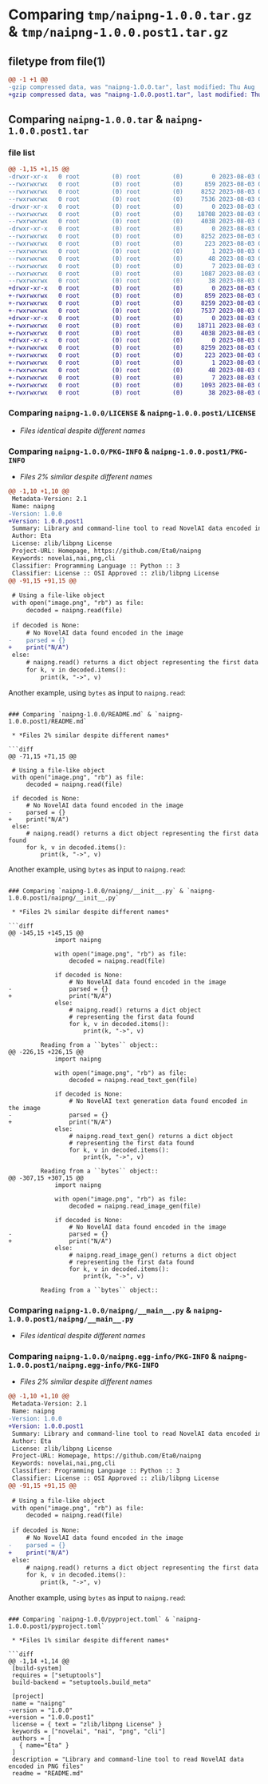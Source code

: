 # Comparing `tmp/naipng-1.0.0.tar.gz` & `tmp/naipng-1.0.0.post1.tar.gz`

## filetype from file(1)

```diff
@@ -1 +1 @@
-gzip compressed data, was "naipng-1.0.0.tar", last modified: Thu Aug  3 06:54:06 2023, max compression, from Unix
+gzip compressed data, was "naipng-1.0.0.post1.tar", last modified: Thu Aug  3 07:47:58 2023, max compression, from Unix
```

## Comparing `naipng-1.0.0.tar` & `naipng-1.0.0.post1.tar`

### file list

```diff
@@ -1,15 +1,15 @@
-drwxr-xr-x   0 root         (0) root         (0)        0 2023-08-03 06:54:05.991838 naipng-1.0.0/
--rwxrwxrwx   0 root         (0) root         (0)      859 2023-08-03 00:07:01.000000 naipng-1.0.0/LICENSE
--rwxrwxrwx   0 root         (0) root         (0)     8252 2023-08-03 06:54:05.990840 naipng-1.0.0/PKG-INFO
--rwxrwxrwx   0 root         (0) root         (0)     7536 2023-08-03 06:51:33.000000 naipng-1.0.0/README.md
-drwxr-xr-x   0 root         (0) root         (0)        0 2023-08-03 06:54:05.952838 naipng-1.0.0/naipng/
--rwxrwxrwx   0 root         (0) root         (0)    18708 2023-08-03 06:41:52.000000 naipng-1.0.0/naipng/__init__.py
--rwxrwxrwx   0 root         (0) root         (0)     4038 2023-08-03 06:45:28.000000 naipng-1.0.0/naipng/__main__.py
-drwxr-xr-x   0 root         (0) root         (0)        0 2023-08-03 06:54:05.984838 naipng-1.0.0/naipng.egg-info/
--rwxrwxrwx   0 root         (0) root         (0)     8252 2023-08-03 06:54:05.000000 naipng-1.0.0/naipng.egg-info/PKG-INFO
--rwxrwxrwx   0 root         (0) root         (0)      223 2023-08-03 06:54:05.000000 naipng-1.0.0/naipng.egg-info/SOURCES.txt
--rwxrwxrwx   0 root         (0) root         (0)        1 2023-08-03 06:54:05.000000 naipng-1.0.0/naipng.egg-info/dependency_links.txt
--rwxrwxrwx   0 root         (0) root         (0)       48 2023-08-03 06:54:05.000000 naipng-1.0.0/naipng.egg-info/entry_points.txt
--rwxrwxrwx   0 root         (0) root         (0)        7 2023-08-03 06:54:05.000000 naipng-1.0.0/naipng.egg-info/top_level.txt
--rwxrwxrwx   0 root         (0) root         (0)     1087 2023-08-03 05:51:57.000000 naipng-1.0.0/pyproject.toml
--rwxrwxrwx   0 root         (0) root         (0)       38 2023-08-03 06:54:05.992839 naipng-1.0.0/setup.cfg
+drwxr-xr-x   0 root         (0) root         (0)        0 2023-08-03 07:47:58.046023 naipng-1.0.0.post1/
+-rwxrwxrwx   0 root         (0) root         (0)      859 2023-08-03 00:07:01.000000 naipng-1.0.0.post1/LICENSE
+-rwxrwxrwx   0 root         (0) root         (0)     8259 2023-08-03 07:47:58.044023 naipng-1.0.0.post1/PKG-INFO
+-rwxrwxrwx   0 root         (0) root         (0)     7537 2023-08-03 07:40:34.000000 naipng-1.0.0.post1/README.md
+drwxr-xr-x   0 root         (0) root         (0)        0 2023-08-03 07:47:58.001022 naipng-1.0.0.post1/naipng/
+-rwxrwxrwx   0 root         (0) root         (0)    18711 2023-08-03 07:40:08.000000 naipng-1.0.0.post1/naipng/__init__.py
+-rwxrwxrwx   0 root         (0) root         (0)     4038 2023-08-03 06:45:28.000000 naipng-1.0.0.post1/naipng/__main__.py
+drwxr-xr-x   0 root         (0) root         (0)        0 2023-08-03 07:47:58.035022 naipng-1.0.0.post1/naipng.egg-info/
+-rwxrwxrwx   0 root         (0) root         (0)     8259 2023-08-03 07:47:57.000000 naipng-1.0.0.post1/naipng.egg-info/PKG-INFO
+-rwxrwxrwx   0 root         (0) root         (0)      223 2023-08-03 07:47:57.000000 naipng-1.0.0.post1/naipng.egg-info/SOURCES.txt
+-rwxrwxrwx   0 root         (0) root         (0)        1 2023-08-03 07:47:57.000000 naipng-1.0.0.post1/naipng.egg-info/dependency_links.txt
+-rwxrwxrwx   0 root         (0) root         (0)       48 2023-08-03 07:47:57.000000 naipng-1.0.0.post1/naipng.egg-info/entry_points.txt
+-rwxrwxrwx   0 root         (0) root         (0)        7 2023-08-03 07:47:57.000000 naipng-1.0.0.post1/naipng.egg-info/top_level.txt
+-rwxrwxrwx   0 root         (0) root         (0)     1093 2023-08-03 07:47:04.000000 naipng-1.0.0.post1/pyproject.toml
+-rwxrwxrwx   0 root         (0) root         (0)       38 2023-08-03 07:47:58.046023 naipng-1.0.0.post1/setup.cfg
```

### Comparing `naipng-1.0.0/LICENSE` & `naipng-1.0.0.post1/LICENSE`

 * *Files identical despite different names*

### Comparing `naipng-1.0.0/PKG-INFO` & `naipng-1.0.0.post1/PKG-INFO`

 * *Files 2% similar despite different names*

```diff
@@ -1,10 +1,10 @@
 Metadata-Version: 2.1
 Name: naipng
-Version: 1.0.0
+Version: 1.0.0.post1
 Summary: Library and command-line tool to read NovelAI data encoded in PNG files
 Author: Eta
 License: zlib/libpng License
 Project-URL: Homepage, https://github.com/Eta0/naipng
 Keywords: novelai,nai,png,cli
 Classifier: Programming Language :: Python :: 3
 Classifier: License :: OSI Approved :: zlib/libpng License
@@ -91,15 +91,15 @@
 
 # Using a file-like object
 with open("image.png", "rb") as file:
     decoded = naipng.read(file)
 
 if decoded is None:
     # No NovelAI data found encoded in the image
-    parsed = {}
+    print("N/A")
 else:
     # naipng.read() returns a dict object representing the first data found
     for k, v in decoded.items():
         print(k, "->", v)
 ```
 
 Another example, using `bytes` as input to `naipng.read`:
```

### Comparing `naipng-1.0.0/README.md` & `naipng-1.0.0.post1/README.md`

 * *Files 2% similar despite different names*

```diff
@@ -71,15 +71,15 @@
 
 # Using a file-like object
 with open("image.png", "rb") as file:
     decoded = naipng.read(file)
 
 if decoded is None:
     # No NovelAI data found encoded in the image
-    parsed = {}
+    print("N/A")
 else:
     # naipng.read() returns a dict object representing the first data found
     for k, v in decoded.items():
         print(k, "->", v)
 ```
 
 Another example, using `bytes` as input to `naipng.read`:
```

### Comparing `naipng-1.0.0/naipng/__init__.py` & `naipng-1.0.0.post1/naipng/__init__.py`

 * *Files 2% similar despite different names*

```diff
@@ -145,15 +145,15 @@
             import naipng
 
             with open("image.png", "rb") as file:
                 decoded = naipng.read(file)
 
             if decoded is None:
                 # No NovelAI data found encoded in the image
-                parsed = {}
+                print("N/A")
             else:
                 # naipng.read() returns a dict object
                 # representing the first data found
                 for k, v in decoded.items():
                     print(k, "->", v)
 
         Reading from a ``bytes`` object::
@@ -226,15 +226,15 @@
             import naipng
 
             with open("image.png", "rb") as file:
                 decoded = naipng.read_text_gen(file)
 
             if decoded is None:
                 # No NovelAI text generation data found encoded in the image
-                parsed = {}
+                print("N/A")
             else:
                 # naipng.read_text_gen() returns a dict object
                 # representing the first data found
                 for k, v in decoded.items():
                     print(k, "->", v)
 
         Reading from a ``bytes`` object::
@@ -307,15 +307,15 @@
             import naipng
 
             with open("image.png", "rb") as file:
                 decoded = naipng.read_image_gen(file)
 
             if decoded is None:
                 # No NovelAI data found encoded in the image
-                parsed = {}
+                print("N/A")
             else:
                 # naipng.read_image_gen() returns a dict object
                 # representing the first data found
                 for k, v in decoded.items():
                     print(k, "->", v)
 
         Reading from a ``bytes`` object::
```

### Comparing `naipng-1.0.0/naipng/__main__.py` & `naipng-1.0.0.post1/naipng/__main__.py`

 * *Files identical despite different names*

### Comparing `naipng-1.0.0/naipng.egg-info/PKG-INFO` & `naipng-1.0.0.post1/naipng.egg-info/PKG-INFO`

 * *Files 2% similar despite different names*

```diff
@@ -1,10 +1,10 @@
 Metadata-Version: 2.1
 Name: naipng
-Version: 1.0.0
+Version: 1.0.0.post1
 Summary: Library and command-line tool to read NovelAI data encoded in PNG files
 Author: Eta
 License: zlib/libpng License
 Project-URL: Homepage, https://github.com/Eta0/naipng
 Keywords: novelai,nai,png,cli
 Classifier: Programming Language :: Python :: 3
 Classifier: License :: OSI Approved :: zlib/libpng License
@@ -91,15 +91,15 @@
 
 # Using a file-like object
 with open("image.png", "rb") as file:
     decoded = naipng.read(file)
 
 if decoded is None:
     # No NovelAI data found encoded in the image
-    parsed = {}
+    print("N/A")
 else:
     # naipng.read() returns a dict object representing the first data found
     for k, v in decoded.items():
         print(k, "->", v)
 ```
 
 Another example, using `bytes` as input to `naipng.read`:
```

### Comparing `naipng-1.0.0/pyproject.toml` & `naipng-1.0.0.post1/pyproject.toml`

 * *Files 1% similar despite different names*

```diff
@@ -1,14 +1,14 @@
 [build-system]
 requires = ["setuptools"]
 build-backend = "setuptools.build_meta"
 
 [project]
 name = "naipng"
-version = "1.0.0"
+version = "1.0.0.post1"
 license = { text = "zlib/libpng License" }
 keywords = ["novelai", "nai", "png", "cli"]
 authors = [
   { name="Eta" }
 ]
 description = "Library and command-line tool to read NovelAI data encoded in PNG files"
 readme = "README.md"
```

